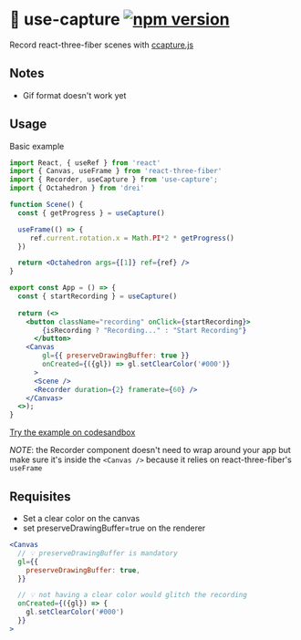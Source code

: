 # 🎥 use-capture [![npm version](https://badge.fury.io/js/use-capture.svg)](https://badge.fury.io/js/use-capture)
Record react-three-fiber scenes with [ccapture.js](https://github.com/spite/ccapture.js)

## Notes

- Gif format doesn't work yet

## Usage

Basic example

```jsx
import React, { useRef } from 'react'
import { Canvas, useFrame } from 'react-three-fiber'
import { Recorder, useCapture } from 'use-capture';
import { Octahedron } from 'drei'

function Scene() {
  const { getProgress } = useCapture()

  useFrame(() => {
     ref.current.rotation.x = Math.PI*2 * getProgress()
  })

  return <Octahedron args={[1]} ref={ref} />
}

export const App = () => {
  const { startRecording } = useCapture()
  
  return (<>
    <button className="recording" onClick={startRecording}>
        {isRecording ? "Recording..." : "Start Recording"}
      </button>
    <Canvas
        gl={{ preserveDrawingBuffer: true }}
        onCreated={({gl}) => gl.setClearColor('#000')}
      >
      <Scene />
      <Recorder duration={2} framerate={60} />
    </Canvas>
  <>);
}
```
[Try the example on codesandbox](https://codesandbox.io/s/zgi8e)

*NOTE*: the Recorder component doesn't need to wrap around your app but make sure it's inside the `<Canvas />` because it relies on react-three-fiber's `useFrame`

## Requisites

- Set a clear color on the canvas
- set preserveDrawingBuffer=true on the renderer

```jsx
<Canvas
  // 💡 preserveDrawingBuffer is mandatory
  gl={{
    preserveDrawingBuffer: true,
  }}

  // 💡 not having a clear color would glitch the recording
  onCreated={({gl}) => {
    gl.setClearColor('#000')
  }}
>
```

